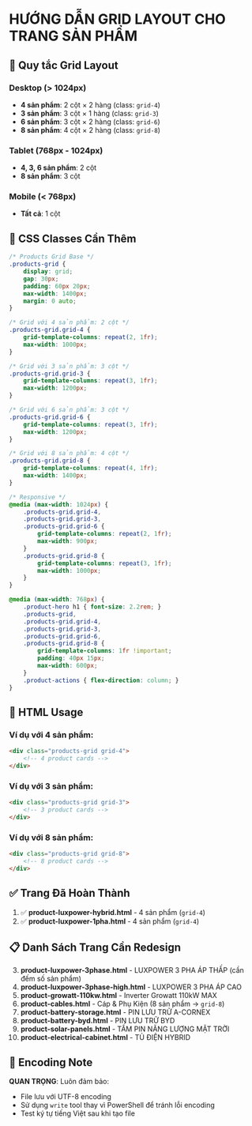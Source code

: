 # HƯỚNG DẪN GRID LAYOUT CHO TRANG SẢN PHẨM

## 📐 Quy tắc Grid Layout

### Desktop (> 1024px)
- **4 sản phẩm**: 2 cột × 2 hàng (class: `grid-4`)
- **3 sản phẩm**: 3 cột × 1 hàng (class: `grid-3`)
- **6 sản phẩm**: 3 cột × 2 hàng (class: `grid-6`)
- **8 sản phẩm**: 4 cột × 2 hàng (class: `grid-8`)

### Tablet (768px - 1024px)
- **4, 3, 6 sản phẩm**: 2 cột
- **8 sản phẩm**: 3 cột

### Mobile (< 768px)
- **Tất cả**: 1 cột

## 🎨 CSS Classes Cần Thêm

```css
/* Products Grid Base */
.products-grid {
    display: grid;
    gap: 30px;
    padding: 60px 20px;
    max-width: 1400px;
    margin: 0 auto;
}

/* Grid với 4 sản phẩm: 2 cột */
.products-grid.grid-4 {
    grid-template-columns: repeat(2, 1fr);
    max-width: 1000px;
}

/* Grid với 3 sản phẩm: 3 cột */
.products-grid.grid-3 {
    grid-template-columns: repeat(3, 1fr);
    max-width: 1200px;
}

/* Grid với 6 sản phẩm: 3 cột */
.products-grid.grid-6 {
    grid-template-columns: repeat(3, 1fr);
    max-width: 1200px;
}

/* Grid với 8 sản phẩm: 4 cột */
.products-grid.grid-8 {
    grid-template-columns: repeat(4, 1fr);
    max-width: 1400px;
}

/* Responsive */
@media (max-width: 1024px) {
    .products-grid.grid-4,
    .products-grid.grid-3,
    .products-grid.grid-6 {
        grid-template-columns: repeat(2, 1fr);
        max-width: 900px;
    }
    .products-grid.grid-8 {
        grid-template-columns: repeat(3, 1fr);
        max-width: 1000px;
    }
}

@media (max-width: 768px) {
    .product-hero h1 { font-size: 2.2rem; }
    .products-grid,
    .products-grid.grid-4,
    .products-grid.grid-3,
    .products-grid.grid-6,
    .products-grid.grid-8 { 
        grid-template-columns: 1fr !important; 
        padding: 40px 15px;
        max-width: 600px;
    }
    .product-actions { flex-direction: column; }
}
```

## 📝 HTML Usage

### Ví dụ với 4 sản phẩm:
```html
<div class="products-grid grid-4">
    <!-- 4 product cards -->
</div>
```

### Ví dụ với 3 sản phẩm:
```html
<div class="products-grid grid-3">
    <!-- 3 product cards -->
</div>
```

### Ví dụ với 8 sản phẩm:
```html
<div class="products-grid grid-8">
    <!-- 8 product cards -->
</div>
```

## ✅ Trang Đã Hoàn Thành

1. ✅ **product-luxpower-hybrid.html** - 4 sản phẩm (`grid-4`)
2. ✅ **product-luxpower-1pha.html** - 4 sản phẩm (`grid-4`)

## 📋 Danh Sách Trang Cần Redesign

3. **product-luxpower-3phase.html** - LUXPOWER 3 PHA ÁP THẤP (cần đếm số sản phẩm)
4. **product-luxpower-3phase-high.html** - LUXPOWER 3 PHA ÁP CAO
5. **product-growatt-110kw.html** - Inverter Growatt 110kW MAX
6. **product-cables.html** - Cáp & Phụ Kiện (8 sản phẩm → `grid-8`)
7. **product-battery-storage.html** - PIN LƯU TRỮ A-CORNEX
8. **product-battery-byd.html** - PIN LƯU TRỮ BYD
9. **product-solar-panels.html** - TẤM PIN NĂNG LƯỢNG MẶT TRỜI
10. **product-electrical-cabinet.html** - TỦ ĐIỆN HYBRID

## 🎯 Encoding Note

**QUAN TRỌNG**: Luôn đảm bảo:
- File lưu với UTF-8 encoding
- Sử dụng `write` tool thay vì PowerShell để tránh lỗi encoding
- Test ký tự tiếng Việt sau khi tạo file

